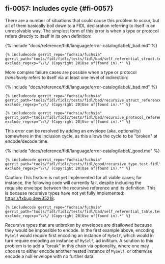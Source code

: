 ## fi-0057: Includes cycle {#fi-0057}

There are a number of situations that could cause this problem to occur, but all
of them basically boil down to a FIDL declaration referring to itself in an
unresolvable way. The simplest form of this error is when a type or protocol
refers directly to itself in its own definition:

{% include "docs/reference/fidl/language/error-catalog/label/_bad.md" %}

```fidl
{% includecode gerrit_repo="fuchsia/fuchsia" gerrit_path="tools/fidl/fidlc/tests/fidl/bad/self_referential_struct.test.fidl" exclude_regexp="\/\/ (Copyright 20|Use of|found in).*" %}
```

More complex failure cases are possible when a type or protocol _transitively_
refers to itself via at least one level of indirection:

{% include "docs/reference/fidl/language/error-catalog/label/_bad.md" %}

```fidl
{% includecode gerrit_repo="fuchsia/fuchsia" gerrit_path="tools/fidl/fidlc/tests/fidl/bad/recursive_struct_reference.test.fidl" exclude_regexp="\/\/ (Copyright 20|Use of|found in).*" %}
```

<!-- TODO(fxbug.dev/109877): Improve example quality. -->
```fidl
{% includecode gerrit_repo="fuchsia/fuchsia" gerrit_path="tools/fidl/fidlc/tests/fidl/bad/recursive_protocol_reference.test.fidl" exclude_regexp="\/\/ (Copyright 20|Use of|found in).*" %}
```

This error can be resolved by adding an envelope (aka, optionality) somewhere in
the inclusion cycle, as this allows the cycle to be "broken" at encode/decode
time:

{% include "docs/reference/fidl/language/error-catalog/label/_good.md" %}

```fidl
{% includecode gerrit_repo="fuchsia/fuchsia" gerrit_path="tools/fidl/fidlc/tests/fidl/good/recursive_type.test.fidl" exclude_regexp="\/\/ (Copyright 20|Use of|found in).*" %}
```

<!-- TODO(fxbug.dev/35218): remove once this feature has landed -->
Caution: This feature is not yet implemented for all viable cases; for instance,
the following code will currently fail, despite including the requisite envelope
between the recursive reference and its definition. This is because recursive
types have not yet fully implemented: <https://fxbug.dev/35218>.

```fidl
{% includecode gerrit_repo="fuchsia/fuchsia" gerrit_path="tools/fidl/fidlc/tests/fidl/bad/self_referential_table.test.fidl" exclude_regexp="\/\/ (Copyright 20|Use of|found in).*" %}
```

Recursive types that are unbroken by envelopes are disallowed because they would
be impossible to encode. In the first example above, encoding `MySelf` would
require first encoding an instance of `MySelf`, which would in turn require
encoding an instance of `MySelf`, ad inifitum. A solution to this problem is to
add a "break" in this chain via optionality, where one may choose to either
encode another nested instance of `MySelf`, or otherwise encode a null envelope
with no further data.
